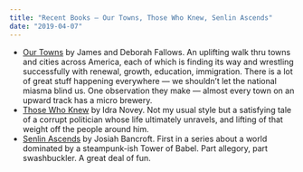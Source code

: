 ```yaml
---
title: "Recent Books — Our Towns, Those Who Knew, Senlin Ascends"
date: "2019-04-07"
---
```


- [Our Towns](https://www.amazon.com/Our-Towns-000-Mile-Journey-America/dp/1101871849) by James and Deborah Fallows. An uplifting walk thru towns and cities across America, each of which is finding its way and wrestling successfully with renewal, growth, education, immigration. There is a lot of great stuff happening everywhere — we shouldn’t let the national miasma blind us. One observation they make — almost every town on an upward track has a micro brewery.
- [Those Who Knew](https://www.amazon.com/Those-Who-Knew-Idra-Novey/dp/0525560432) by Idra Novey. Not my usual style but a satisfying tale of a corrupt politician whose life ultimately unravels, and lifting of that weight off the people around him.
- [Senlin Ascends](https://www.amazon.com/Senlin-Ascends-Books-Babel-Book-ebook/dp/B074M62D7Y) by Josiah Bancroft. First in a series about a world dominated by a steampunk-ish Tower of Babel. Part allegory, part swashbuckler. A great deal of fun.
